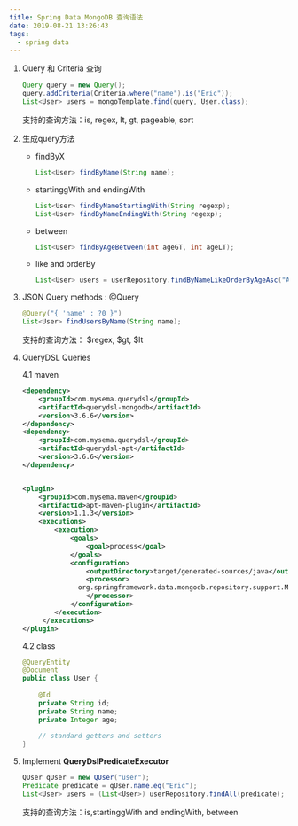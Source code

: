 ```yaml
---
title: Spring Data MongoDB 查询语法
date: 2019-08-21 13:26:43
tags:
  - spring data
---
```




<!-- more -->

1. Query 和 Criteria 查询

   ```java
   Query query = new Query();
   query.addCriteria(Criteria.where("name").is("Eric"));
   List<User> users = mongoTemplate.find(query, User.class);
   ```

   支持的查询方法：is, regex, lt, gt, pageable, sort

2. 生成query方法

   - findByX

     ```java
     List<User> findByName(String name);
     ```

   - startinggWith and endingWith

     ```java
     List<User> findByNameStartingWith(String regexp);
     List<User> findByNameEndingWith(String regexp);
     ```

   - between

     ```java
     List<User> findByAgeBetween(int ageGT, int ageLT);
     ```

   - like and orderBy

     ```java
     List<User> users = userRepository.findByNameLikeOrderByAgeAsc("A");
     ```

3. JSON Query methods : @Query

   ```java
   @Query("{ 'name' : ?0 }")
   List<User> findUsersByName(String name);
   ```

   支持的查询方法： $regex,  $gt,  $lt

4. QueryDSL Queries

   4.1 maven

   ```xml
   <dependency>
       <groupId>com.mysema.querydsl</groupId>
       <artifactId>querydsl-mongodb</artifactId>
       <version>3.6.6</version>
   </dependency>
   <dependency>
       <groupId>com.mysema.querydsl</groupId>
       <artifactId>querydsl-apt</artifactId>
       <version>3.6.6</version>
   </dependency>
   
   
   <plugin>    
       <groupId>com.mysema.maven</groupId>
       <artifactId>apt-maven-plugin</artifactId>
       <version>1.1.3</version>
       <executions>
           <execution>
               <goals>
                   <goal>process</goal>
               </goals>
               <configuration>
                   <outputDirectory>target/generated-sources/java</outputDirectory>
                   <processor>
                 org.springframework.data.mongodb.repository.support.MongoAnnotationProcessor
                   </processor>
               </configuration>
           </execution>
        </executions>
   </plugin>
   ```

   4.2 class

   ```java
   @QueryEntity
   @Document
   public class User {
     
       @Id
       private String id;
       private String name;
       private Integer age;
     
       // standard getters and setters
   }
   ```

5. Implement **QueryDslPredicateExecutor**

   ```java
   QUser qUser = new QUser("user");
   Predicate predicate = qUser.name.eq("Eric");
   List<User> users = (List<User>) userRepository.findAll(predicate);
   ```

   支持的查询方法：is,startinggWith and endingWith, between


​    